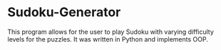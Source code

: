 # Sudoku-Generator
This program allows for the user to play Sudoku with varying difficulty levels for the puzzles. It was written in Python and implements OOP.